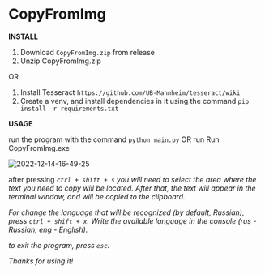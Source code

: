# CopyFromImg

<b>INSTALL</b>

1. Download `CopyFromImg.zip` from release
2. Unzip CopyFromImg.zip

OR

1. Install Tesseract `https://github.com/UB-Mannheim/tesseract/wiki`
2. Create a venv, and install dependencies in it using the command `pip install -r requirements.txt`


<b>USAGE</b>

run the program with the command `python main.py` OR run Run CopyFromImg.exe

![2022-12-14-16-49-25](https://user-images.githubusercontent.com/96590760/207615689-38d49fe4-6b03-48b0-96f2-888461fdc811.gif)


after pressing <i>`ctrl + shift + s`<i> you will need to select the area where the text you need to copy will be located. After that, the text will appear in the terminal window, and will be copied to the clipboard.

For change the language that will be recognized (by default, Russian), press <i>`ctrl + shift + x`<i>. Write the available language in the console (rus - Russian, eng - English).

to exit the program, press <i>`esc`<i>.

Thanks for using it!

